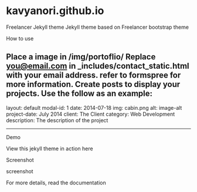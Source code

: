 # kavyanori.github.io
Freelancer Jekyll theme
Jekyll theme based on Freelancer bootstrap theme

How to use

Place a image in /img/portoflio/
Replace you@email.com in _includes/contact_static.html with your email address. refer to formspree for more information.
Create posts to display your projects. Use the follow as an example:
---
layout: default
modal-id: 1
date: 2014-07-18
img: cabin.png
alt: image-alt
project-date: July 2014
client: The Client
category: Web Development
description: The description of the project

---
Demo

View this jekyll theme in action here

Screenshot

screenshot

For more details, read the documentation
